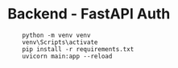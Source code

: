 # Backend - FastAPI Auth

        python -m venv venv 
        venv\Scripts\activate
        pip install -r requirements.txt
        uvicorn main:app --reload

